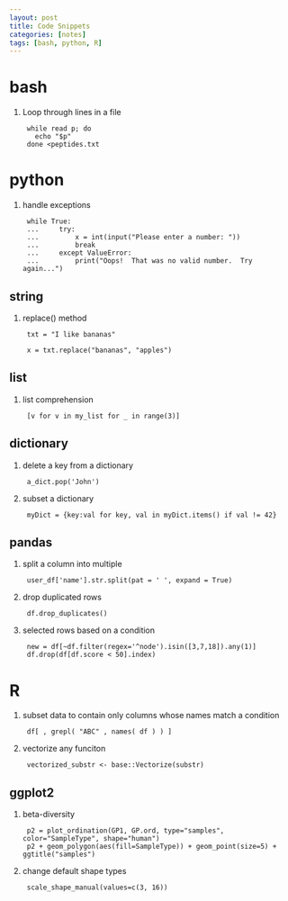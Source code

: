 ```yaml
---
layout: post
title: Code Snippets
categories: [notes]
tags: [bash, python, R]
---
```


# bash
1. Loop through lines in a file

		while read p; do
		  echo "$p"
		done <peptides.txt
		
# python
1. handle exceptions

		while True:
		...     try:
		...         x = int(input("Please enter a number: "))
		...         break
		...     except ValueError:
		...         print("Oops!  That was no valid number.  Try again...")
## string

1. replace() method

		txt = "I like bananas"

		x = txt.replace("bananas", "apples")
		
## list

1. list comprehension

		[v for v in my_list for _ in range(3)]
## dictionary
1. delete a key from a dictionary

		a_dict.pop('John')
		
2. subset a dictionary

		myDict = {key:val for key, val in myDict.items() if val != 42}

## pandas
1. split a column into multiple
	
		user_df['name'].str.split(pat = ' ', expand = True)
		
2. drop duplicated rows

		df.drop_duplicates()
		
3. selected rows based on a condition

		new = df[~df.filter(regex='^node').isin([3,7,18]).any(1)]
		df.drop(df[df.score < 50].index)

		
# R
1. subset data to contain only columns whose names match a condition

		df[ , grepl( "ABC" , names( df ) ) ]	
		
2. vectorize any funciton

		vectorized_substr <- base::Vectorize(substr)
	
	
## ggplot2
1. beta-diversity

		p2 = plot_ordination(GP1, GP.ord, type="samples", color="SampleType", shape="human") 
		p2 + geom_polygon(aes(fill=SampleType)) + geom_point(size=5) + ggtitle("samples")
	
2. change default shape types

		scale_shape_manual(values=c(3, 16)) 